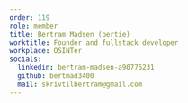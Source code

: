 ```yaml
---
order: 119
role: member
title: Bertram Madsen (bertie)
worktitle: Founder and fullstack developer
workplace: OSINTer
socials:
  linkedin: bertram-madsen-a90776231
  github: bertmad3400
  mail: skrivtilbertram@gmail.com
---
```

